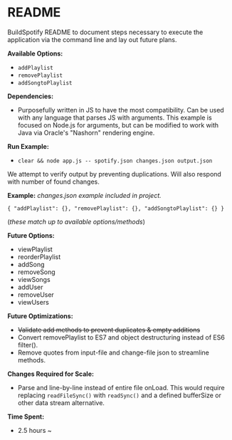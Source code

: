 # README

BuildSpotify README to document steps necessary to execute the
application via the command line and lay out future plans.


**Available Options:**

* `addPlaylist`
* `removePlaylist`
* `addSongtoPlaylist`


**Dependencies:**

* Purposefully written in JS to have the most compatibility.
Can be used with any language that parses JS with arguments.
This example is focused on Node.js for arguments, but can be modified to work with Java via Oracle's "Nashorn" rendering engine.


**Run Example:**
* `clear && node app.js -- spotify.json changes.json output.json`

We attempt to verify output by preventing duplications. Will also respond with number of found changes.


**<changes-file> Example:** *changes.json example included in project.*

`{
  "addPlaylist": {},
  "removePlaylist": {},
  "addSongtoPlaylist": {}
}`

(*these match up to available options/methods*)

**Future Options:**

* viewPlaylist
* reorderPlaylist
* addSong
* removeSong
* viewSongs
* addUser
* removeUser
* viewUsers

**Future Optimizations:**
* ~~Validate add methods to prevent duplicates & empty additions~~
* Convert removePlaylist to ES7 and object destructuring instead of ES6 filter().
* Remove quotes from input-file and change-file json to streamline methods.

**Changes Required for Scale:**
* Parse <input-file> and <changes-file> line-by-line instead of entire file onLoad.
This would require replacing `readFileSync()` with `readSync()` and a defined bufferSize or other data stream alternative.


**Time Spent:**
* 2.5 hours ~